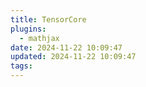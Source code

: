 ```yaml
---
title: TensorCore
plugins:
  - mathjax
date: 2024-11-22 10:09:47
updated: 2024-11-22 10:09:47
tags:
---
```


